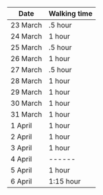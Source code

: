 | Date     | Walking time |
|----------|--------------|
| 23 March | .5 hour      |
| 24 March | 1 hour       |
| 25 March | .5 hour      |
| 26 March | 1 hour       |
| 27 March | .5 hour      |
| 28 March | 1 hour       |
| 29 March | 1 hour       |
| 30 March | 1 hour       |
| 31 March | 1 hour       |
|  1 April | 1 hour       |
|  2 April | 1 hour       |
|  3 April | 1 hour       |
|  4 April | ------       |
|  5 April | 1 hour       |
|  6 April | 1:15 hour    |
